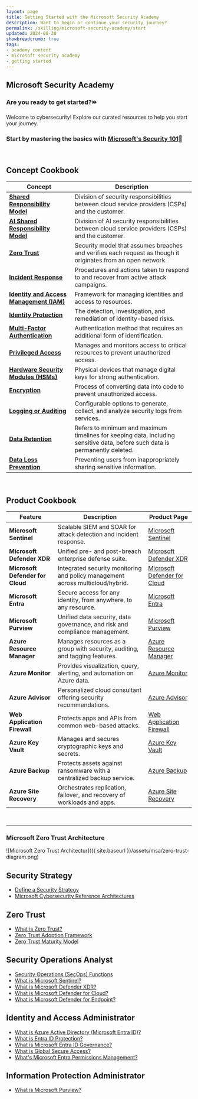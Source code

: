 ```yaml
---
layout: page
title: Getting Started with the Microsoft Security Academy
description: Want to begin or continue your security journey?
permalink: /skilling/microsoft-security-academy/start
updated: 2024-08-30
showbreadcrumb: true
tags: 
- academy content
- microsoft security academy
- getting started
---
```


## Microsoft Security Academy

### Are you ready to get started?⏩ 
Welcome to cybersecurity! Explore our curated resources to help you start your journey.

### Start by mastering the basics with [Microsoft's Security 101](https://github.com/microsoft/Security-101?tab=readme-ov-file)🎯


<div>&nbsp;</div>


## Concept Cookbook

| **Concept**                     | **Description**                                                                 |
|---------------------------------|---------------------------------------------------------------------------------|
| **[Shared Responsibility Model](https://learn.microsoft.com/en-us/azure/security/fundamentals/shared-responsibility)** | Division of security responsibilities between cloud service providers (CSPs) and the customer. |
| **[AI Shared Responsibility Model](https://learn.microsoft.com/en-us/azure/security/fundamentals/shared-responsibility-ai)** | Division of AI security responsibilities between cloud service providers (CSPs) and the customer. |
| **[Zero Trust](https://learn.microsoft.com/en-us/azure/security/fundamentals/zero-trust)** | Security model that assumes breaches and verifies each request as though it originates from an open network. |
| **[Incident Response](https://learn.microsoft.com/en-us/security/operations/incident-response-overview)** | Procedures and actions taken to respond to and recover from active attack campaigns. |
| **[Identity and Access Management (IAM)](https://learn.microsoft.com/en-us/entra/fundamentals/introduction-identity-access-management)** | Framework for managing identities and access to resources. |
| **[Identity Protection](https://learn.microsoft.com/en-us/entra/id-protection/overview-identity-protection)** | The detection, investigation, and remediation of identity-based risks. |
| **[Multi-Factor Authentication](https://learn.microsoft.com/en-us/entra/identity/authentication/overview-authentication#microsoft-entra-multifactor-authentication)** | Authentication method that requires an additional form of identification. |
| **[Privileged Access](https://learn.microsoft.com/en-us/security/privileged-access-workstations/overview)** | Manages and monitors access to critical resources to prevent unauthorized access. |
| **[Hardware Security Modules (HSMs)](https://learn.microsoft.com/en-us/azure/key-vault/managed-hsm/overview)** | Physical devices that manage digital keys for strong authentication. |
| **[Encryption](https://learn.microsoft.com/en-us/purview/office-365-encryption-in-the-microsoft-cloud-overview)** | Process of converting data into code to prevent unauthorized access. |
| **[Logging or Auditing](https://learn.microsoft.com/en-us/compliance/assurance/assurance-audit-logging)** | Configurable options to generate, collect, and analyze security logs from services. |
| **[Data Retention](https://learn.microsoft.com/en-us/compliance/assurance/assurance-data-retention-deletion-and-destruction-overview)** | Refers to minimum and maximum timelines for keeping data, including sensitive data, before such data is permanently deleted. |
| **[Data Loss Prevention](https://learn.microsoft.com/en-us/purview/dlp-learn-about-dlp)** | Preventing users from inappropriately sharing sensitive information. |


<div>&nbsp;</div>


## Product Cookbook

| **Feature**                     | **Description**                                                                 | **Product Page** |
|---------------------------------|---------------------------------------------------------------------------------|------------------|
| **Microsoft Sentinel**          | Scalable SIEM and SOAR for attack detection and incident response.              | [Microsoft Sentinel](https://www.microsoft.com/en-us/security/business/siem-and-xdr/microsoft-sentinel) |
| **Microsoft Defender XDR**      | Unified pre- and post-breach enterprise defense suite.                          | [Microsoft Defender XDR](https://www.microsoft.com/en-us/security/business/siem-and-xdr/microsoft-defender-xdr) |
| **Microsoft Defender for Cloud**| Integrated security monitoring and policy management across multicloud/hybrid.  | [Microsoft Defender for Cloud](https://azure.microsoft.com/en-us/products/defender-for-cloud/) |
| **Microsoft Entra**             | Secure access for any identity, from anywhere, to any resource.                 | [Microsoft Entra](https://www.microsoft.com/en-us/security/business/microsoft-entra) |
| **Microsoft Purview**           | Unified data security, data governance, and risk and compliance management.     | [Microsoft Purview](https://www.microsoft.com/en-us/security/business/microsoft-purview) |
| **Azure Resource Manager**      | Manages resources as a group with security, auditing, and tagging features.     | [Azure Resource Manager](https://azure.microsoft.com/en-us/get-started/azure-portal/resource-manager/) |
| **Azure Monitor**               | Provides visualization, query, alerting, and automation on Azure data.          | [Azure Monitor](https://azure.microsoft.com/en-us/products/monitor/) |
| **Azure Advisor**               | Personalized cloud consultant offering security recommendations.                | [Azure Advisor](https://azure.microsoft.com/en-us/products/advisor) |
| **Web Application Firewall**    | Protects apps and APIs from common web-based attacks.                           | [Web Application Firewall](https://azure.microsoft.com/en-us/products/web-application-firewall/) |
| **Azure Key Vault**             | Manages and secures cryptographic keys and secrets.                             | [Azure Key Vault](https://azure.microsoft.com/en-us/products/key-vault/) |
| **Azure Backup**                | Protects assets against ransomware with a centralized backup service.           | [Azure Backup](https://azure.microsoft.com/en-us/products/backup/) |
| **Azure Site Recovery**         | Orchestrates replication, failover, and recovery of workloads and apps.         | [Azure Site Recovery](https://azure.microsoft.com/en-us/products/site-recovery/) |


<div>&nbsp;</div>

___

### Microsoft Zero Trust Architecture

![Microsoft Zero Trust Architectur]({{ site.baseurl }}/assets/msa/zero-trust-diagram.png)

## Security Strategy
* [Define a Security Strategy](https://learn.microsoft.com/en-us/azure/cloud-adoption-framework/strategy/define-security-strategy)
* [Microsoft Cybersecurity Reference Architectures](https://learn.microsoft.com/en-us/security/cybersecurity-reference-architecture/mcra)

## Zero Trust
* [What is Zero Trust?](https://learn.microsoft.com/en-us/security/zero-trust/zero-trust-overview)
* [Zero Trust Adoption Framework](https://learn.microsoft.com/en-us/security/zero-trust/adopt/zero-trust-adoption-overview)
* [Zero Trust Maturity Model](https://aka.ms/Zero-Trust-Vision)

## Security Operations Analyst
* [Security Operations (SecOps) Functions](https://learn.microsoft.com/en-us/azure/cloud-adoption-framework/organize/cloud-security-operations-center)
* [What is Microsoft Sentinel?](https://learn.microsoft.com/en-us/azure/sentinel/overview)
* [What is Microsoft Defender XDR?](https://learn.microsoft.com/en-us/microsoft-365/security/defender/microsoft-365-defender?view=o365-worldwide)
* [What is Microsoft Defender for Cloud?](https://learn.microsoft.com/en-us/azure/defender-for-cloud/defender-for-cloud-introduction)
* [What is Microsoft Defender for Endpoint?](https://learn.microsoft.com/en-us/microsoft-365/security/defender-endpoint/microsoft-defender-endpoint?view=o365-worldwide)

## Identity and Access Administrator
* [What is Azure Active Directory (Microsoft Entra ID)?](https://learn.microsoft.com/en-us/azure/active-directory/fundamentals/active-directory-whatis)
* [What is Entra ID Protection?](https://learn.microsoft.com/en-us/azure/active-directory/identity-protection/overview-identity-protection)
* [What is Microsoft Entra ID Governance?](https://learn.microsoft.com/en-us/azure/active-directory/governance/identity-governance-overview)
* [What is Global Secure Access?](https://learn.microsoft.com/en-us/azure/global-secure-access/overview-what-is-global-secure-access)
* [What's Microsoft Entra Permissions Management?](https://learn.microsoft.com/en-us/azure/active-directory/cloud-infrastructure-entitlement-management/overview)

## Information Protection Administrator
* [What is Microsoft Purview?](https://learn.microsoft.com/en-us/purview/purview)